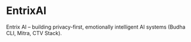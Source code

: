 # EntrixAI
Entrix AI – building privacy-first, emotionally intelligent AI systems (Budha CLI, Mitra, CTV Stack).
